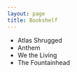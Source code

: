 ```yaml
---
layout: page
title: Bookshelf
---
```


- Atlas Shrugged
- Anthem
- We the Living
- The Fountainhead
